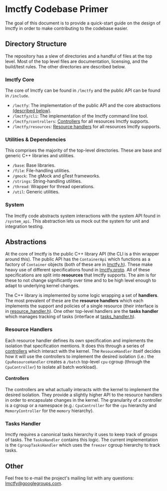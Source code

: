 # lmctfy Codebase Primer

The goal of this document is to provide a quick-start guide on the design of lmctfy in order to make contributing to the codebase easier.

## Directory Structure

The repository has a slew of directories and a handful of files at the top level. Most of the top level files are documentation, licensing, and the build/test rules. The other directories are described below.

### lmctfy Core

The core of lmctfy can be found in `/lmctfy` and the public API can be found in `/include`.

* `/lmctfy`: The implementation of the public API and the core abstractions [(described below)](#abstractions).
* `/lmctfy/cli`: The implementation of the lmctfy command line tool.
* `/lmctfy/controllers`: [Controllers](#controllers) for all resources lmctfy supports.
* `/lmctfy/resources`: [Resource handlers](#resource-handlers) for all resources lmctfy supports.

### Utilities &amp; Dependencies

This comprises the majority of the top-level directories. These are base and generic C++ libraries and utilities.

* `/base`: Base libraries.
* `/file`: File-handling utilities.
* `/gmock`: The gMock and gTest frameworks.
* `/strings`: String-handling utilities.
* `/thread`: Wrapper for thread operations.
* `/util`: Generic utilities.

### System

The lmctfy code abstracts system interactions with the system API found in `/system_api`. This abstraction lets us mock out the system for unit and integration testing.

## Abstractions

At the core of lmctfy is the public C++ library API (the CLI is a thin wrapper around this). The public API has the `ContainerApi` which functions as a factory of `Container` objects (both of these are in [lmctfy.h](/include/lmctfy.h)). These make heavy use of different specifications found in [lmctfy.proto](/include/lmctfy.proto). All of these specifications are split into **resources** that lmctfy supports. The aim is for these to not change significantly over time and to be high level enough to adapt to underlying kernel changes. 

The C++ library is implemented by some logic wrapping a set of **handlers**. The most prevalent of these are the **resource handlers** which each implements the support and policies of a single resource (their interface is in [resource_handler.h](/lmctfy/resource_handler.h)). One other top-level handlers are the **tasks handler** which manages tracking of tasks (interface at [tasks_handler.h](/lmctfy/tasks_handler.h)).

### Resource Handlers

Each resource handler defines its own specification and implements the isolation that specification mentions. It does this through a series of [controllers](#controllers) which interact with the kernel. The `ResouceHandler` itself decides how it will use the controllers to implement the desired isolation (i.e.: the `CpuResourceHandler` creates a `/batch` top-level `cpu` cgroup (through the `CpuController`) to isolate all batch workload).

#### Controllers

The controllers are what actually interacts with the kernel to implement the desired isolation. They provide a slightly higher API to the resource handlers in order to encapsulate changes in the kernel. The granularity of a controller is a cgroup or a namespace (e.g.: `CpuController` for the `cpu` hierarchy and `MemoryController` for the `memory` hierarchy).

### Tasks Handler

lmctfy requires a canonical tasks hierarchy it uses to keep track of groups of tasks. The `TasksHandler` contains this logic. The current implementation is the `CgroupTasksHandler` which uses the `freezer` cgroup hierarchy to track tasks.

## Other

Feel free to e-mail the project's mailing list with any questions: <lmctfy@googlegroups.com>.
